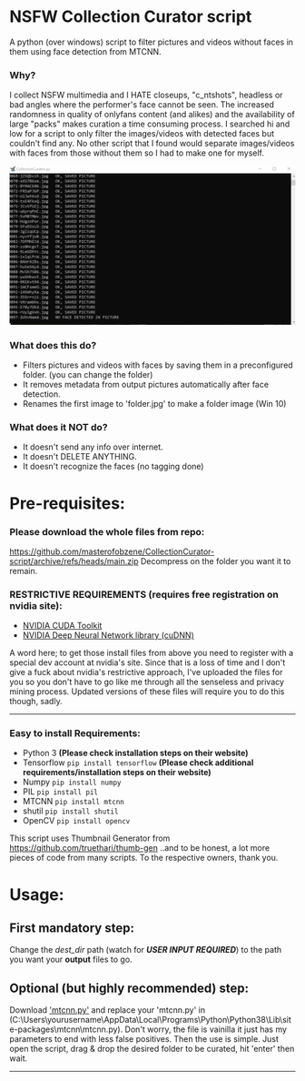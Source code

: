 # NSFW Collection Curator script
A python (over windows) script to filter pictures and videos without faces in them using face detection from MTCNN.

### Why?
I collect NSFW multimedia and I HATE closeups, "c_ntshots", headless or bad angles where the performer's face cannot be seen. The increased randomness in quality of onlyfans content (and alikes) and the availability of large "packs" makes curation a time consuming process.
I searched hi and low for a script to only filter the images/videos with detected faces but couldn't find any. No other script that I found would separate images/videos with faces from those without them so I had to make one for myself.

![til](https://github.com/masterofobzene/CollectionCurator-script/blob/main/realtime.gif)

### What does this do?

* Filters pictures and videos with faces by saving them in a preconfigured folder. (you can change the folder)
* It removes metadata from output pictures automatically after face detection.
* Renames the first image to 'folder.jpg' to make a folder image (Win 10)

### What does it NOT do?

* It doesn't send any info over internet.
* It doesn't DELETE ANYTHING.
* It doesn't recognize the faces (no tagging done)

# Pre-requisites:

### Please download the whole files from repo: 
https://github.com/masterofobzene/CollectionCurator-script/archive/refs/heads/main.zip
Decompress on the folder you want it to remain.


### RESTRICTIVE REQUIREMENTS (requires free registration on nvidia site):
* [NVIDIA CUDA Toolkit](https://anonfiles.com/b2n7Mbbayc/cuda_11.6.0_511.23_windows.exe_7z)
* [NVIDIA Deep Neural Network library (cuDNN)](https://anonfiles.com/53ZfLcb5yc/cudnn-windows-x86_64-8.4.0.27_cuda11.6-archive_zip)

A word here; to get those install files from above you need to register with a special dev account at nvidia's site.
Since that is a loss of time and I don't give a fuck about nvidia's restrictive approach, I've uploaded the files for you
so you don't have to go like me through all the senseless and privacy mining process.
Updated versions of these files will require you to do this though, sadly.

-----------------------------------------
### Easy to install Requirements:
* Python 3 __(Please check installation steps on their website)__
* Tensorflow  ```pip install tensorflow```  __(Please check additional requirements/installation steps on their website)__
* Numpy  ```pip install numpy```
* PIL ```pip install pil```
* MTCNN ```pip install mtcnn```
* shutil ```pip install shutil```
* OpenCV ```pip install opencv```

This script uses Thumbnail Generator from https://github.com/truethari/thumb-gen
..and to be honest, a lot more pieces of code from many scripts. To the respective owners, thank you.

# Usage:

## __First mandatory step:__ 
Change the *dest_dir* path (watch for ***USER INPUT REQUIRED***) to the path you want your __output__ files to go.

## __Optional (but highly recommended) step:__
Download ['mtcnn.py'](https://fs-01.cyberdrop.to/mtcnn-mrSOkzKU.zip) and replace your 'mtcnn.py' in (C:\Users\yourusername\AppData\Local\Programs\Python\Python38\Lib\site-packages\mtcnn\mtcnn.py).
Don't worry, the file is vainilla it just has my parameters to end with less false positives.
Then the use is simple. Just open the script, drag & drop the desired folder to be curated, hit 'enter' then wait.

---------------------------------------------------------------

 
